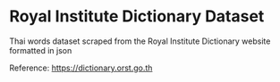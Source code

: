 # Royal Institute Dictionary Dataset

Thai words dataset scraped from the Royal Institute Dictionary website
formatted in json

Reference: https://dictionary.orst.go.th
